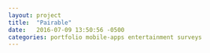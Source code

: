 ```yaml
---
layout: project
title:  "Pairable"
date:   2016-07-09 13:50:56 -0500
categories: portfolio mobile-apps entertainment surveys
---
```

